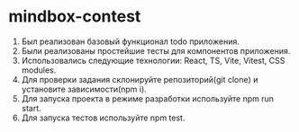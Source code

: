 # mindbox-contest
1. Был реализован базовый функционал todo приложения.
2. Были реализованы простейшие тесты для компонентов приложения.
3. Использовались следующие технологии: React, TS, Vite, Vitest, CSS modules.
4. Для проверки задания склонируйте репозиторий(git clone) и установите зависимости(npm i).
5. Для запуска проекта в режиме разработки используйте npm run start.
6. Для запуска тестов используйте npm test.